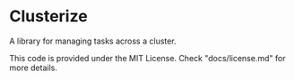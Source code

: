 # Clusterize
A library for managing tasks across a cluster.

This code is provided under the MIT License. Check "docs/license.md" for more details.
